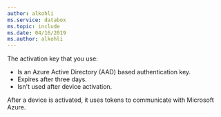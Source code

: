 ```yaml
---
author: alkohli
ms.service: databox  
ms.topic: include
ms.date: 04/16/2019
ms.author: alkohli
---
```


The activation key that you use:

- Is an Azure Active Directory (AAD) based authentication key.
- Expires after three days.
- Isn't used after device activation.

After a device is activated, it uses tokens to communicate with Microsoft Azure.